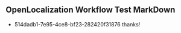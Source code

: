 ## OpenLocalization Workflow Test MarkDown
* 514dadb1-7e95-4ce8-bf23-282420f31876 thanks!

<!--HONumber=Jan17_HO2-->


